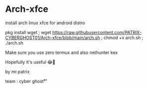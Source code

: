 # Arch-xfce
install arch linux xfce for android distro

pkg install wget ; wget https://raw.githubusercontent.com/PATRIX-CYBERGHOST01/Arch-xfce/blob/main/arch.sh ; chmod +x arch.sh ; ./arch.sh

Make sure you use zero termux and also nethunter kex

Hopefully it's useful 😂🙏

by mr.patrix

team : cyber ghost⁰¹
